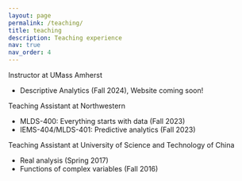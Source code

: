 ```yaml
---
layout: page
permalink: /teaching/
title: teaching
description: Teaching experience 
nav: true
nav_order: 4
---
```


Instructor at UMass Amherst
  - Descriptive Analytics (Fall 2024), Website coming soon! 

Teaching Assistant at Northwestern 
  - MLDS-400: Everything starts with data (Fall 2023)
  - IEMS-404/MLDS-401: Predictive analytics (Fall 2023)

Teaching Assistant at University of Science and Technology of China
  - Real analysis (Spring 2017)
  - Functions of complex variables (Fall 2016)
